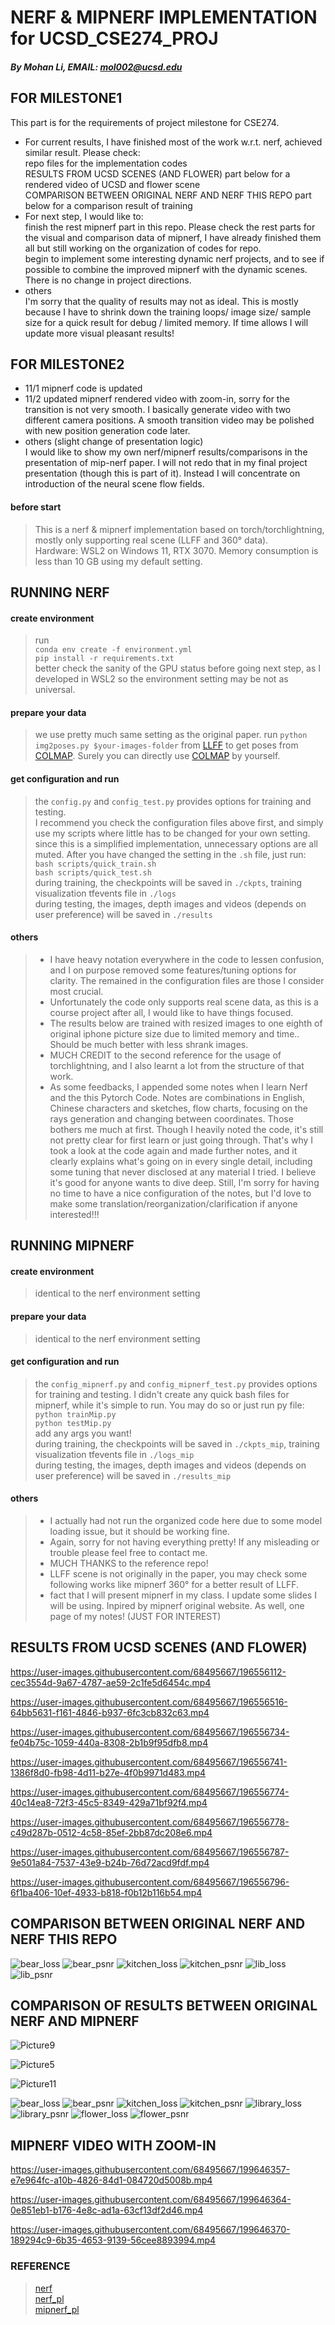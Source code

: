 # NERF & MIPNERF IMPLEMENTATION for UCSD_CSE274_PROJ
##### By Mohan Li, EMAIL: mol002@ucsd.edu

## FOR MILESTONE1
This part is for the requirements of project milestone for CSE274.   
- For current results, I have finished most of the work w.r.t. nerf, achieved similar result. Please check:   
repo files for the implementation codes   
RESULTS FROM UCSD SCENES (AND FLOWER) part below for a rendered video of UCSD and flower scene    
COMPARISON BETWEEN ORIGINAL NERF AND NERF THIS REPO part below for a comparison result of training   
- For next step, I would like to:   
finish the rest mipnerf part in this repo. Please check the rest parts for the visual and comparison data of mipnerf, I have already finished them all but still working on the organization of codes for repo.   
begin to implement some interesting dynamic nerf projects, and to see if possible to combine the improved mipnerf with the dynamic scenes.   
There is no change in project directions.
- others   
I'm sorry that the quality of results may not as ideal. This is mostly because I have to shrink down the training loops/ image size/ sample size for a quick result for debug / limited memory. If time allows I will update more visual pleasant results!

## FOR MILESTONE2
- 11/1  mipnerf code is updated
- 11/2  updated mipnerf rendered video with zoom-in, sorry for the transition is not very smooth. I basically generate video with two different camera positions. A smooth transition video may be polished with new position generation code later.   
- others (slight change of presentation logic)   
I would like to show my own nerf/mipnerf results/comparisons in the presentation of mip-nerf paper. I will not redo that in my final project presentation (though this is part of it). Instead I will concentrate on introduction of the neural scene flow fields.

#### before start
> This is a nerf & mipnerf implementation based on torch/torchlightning, mostly only supporting real scene (LLFF and 360° data).   
> Hardware: WSL2 on Windows 11, RTX 3070. Memory consumption is less than 10 GB using my default setting.

## RUNNING NERF
#### create environment
> run   
`conda env create -f environment.yml`   
`pip install -r requirements.txt`   
better check the sanity of the GPU status before going next step, as I developed in WSL2 so the environment setting may be not as universal.

#### prepare your data   
> we use pretty much same setting as the original paper. run `python img2poses.py $your-images-folder` from [LLFF](https://github.com/Fyusion/LLFF) to get poses from [COLMAP](https://github.com/colmap/colmap). Surely you can directly use [COLMAP](https://github.com/colmap/colmap) by yourself.
 
#### get configuration and run
> the `config.py` and `config_test.py` provides options for training and testing.   
I recommend you check the configuration files above first, and simply use my scripts where little has to be changed for your own setting. since this is a simplified implementation, unnecessary options are all muted. After you have changed the setting in the `.sh` file, just run:   
`bash scripts/quick_train.sh`   
`bash scripts/quick_test.sh`  
during training, the checkpoints will be saved in `./ckpts`, training visualization tfevents file in `./logs`   
during testing, the images, depth images and videos (depends on user preference) will be saved in `./results`   

#### others
> - I have heavy notation everywhere in the code to lessen confusion, and I on purpose removed some features/tuning options for clarity. The remained in the configuration files are those I consider most crucial.
> - Unfortunately the code only supports real scene data, as this is a course project after all, I would like to have things focused.
> - The results below are trained with resized images to one eighth of original iphone picture size due to limited memory and time.. Should be much better with less shrank images.
> - MUCH CREDIT to the second reference for the usage of torchlightning, and I also learnt a lot from the structure of that work.
> - As some feedbacks, I appended some notes when I learn Nerf and the this Pytorch Code. Notes are combinations in English, Chinese characters and sketches, flow charts, focusing on the rays generation and changing between coordinates. Those bothers me much at first. Though I heavily noted the code, it's still not pretty clear for first learn or just going through. That's why I took a look at the code again and made further notes, and it clearly explains what's going on in every single detail, including some tuning that never disclosed at any material I tried. I believe it's good for anyone wants to dive deep. Still, I'm sorry for having no time to have a nice configuration of the notes, but I'd love to make some translation/reorganization/clarification if anyone interested!!!

## RUNNING MIPNERF
#### create environment
> identical to the nerf environment setting

#### prepare your data   
> identical to the nerf environment setting

#### get configuration and run
> the `config_mipnerf.py` and `config_mipnerf_test.py` provides options for training and testing.
I didn't create any quick bash files for mipnerf, while it's simple to run. You may do so or just run py file:   
`python trainMip.py`   
`python testMip.py`   
add any args you want!   
during training, the checkpoints will be saved in `./ckpts_mip`, training visualization tfevents file in `./logs_mip`   
during testing, the images, depth images and videos (depends on user preference) will be saved in `./results_mip` 

#### others
> - I actually had not run the organized code here due to some model loading issue, but it should be working fine.
> - Again, sorry for not having everything pretty! If any misleading or trouble please feel free to contact me.
> - MUCH THANKS to the reference repo!
> - LLFF scene is not originally in the paper, you may check some following works like mipnerf 360° for a better result of LLFF.
> - fact that I will present mipnerf in my class. I update some slides I will be using. Inpired by mipnerf original website. As well, one page of my notes! (JUST FOR INTEREST)

## RESULTS FROM UCSD SCENES (AND FLOWER)

https://user-images.githubusercontent.com/68495667/196556112-cec3554d-9a67-4787-ae59-2c1fe5d6454c.mp4   

https://user-images.githubusercontent.com/68495667/196556516-64bb5631-f161-4846-b937-6fc3cb832c63.mp4    



https://user-images.githubusercontent.com/68495667/196556734-fe04b75c-1059-440a-8308-2b1b9f95dfb8.mp4



https://user-images.githubusercontent.com/68495667/196556741-1386f8d0-fb98-4d11-b27e-4f0b9971d483.mp4




https://user-images.githubusercontent.com/68495667/196556774-40c14ea8-72f3-45c5-8349-429a71bf92f4.mp4



https://user-images.githubusercontent.com/68495667/196556778-c49d287b-0512-4c58-85ef-2bb87dc208e6.mp4




https://user-images.githubusercontent.com/68495667/196556787-9e501a84-7537-43e9-b24b-76d72acd9fdf.mp4



https://user-images.githubusercontent.com/68495667/196556796-6f1ba406-10ef-4933-b818-f0b12b116b54.mp4

## COMPARISON BETWEEN ORIGINAL NERF AND NERF THIS REPO

![bear_loss](https://user-images.githubusercontent.com/68495667/196556886-0af14ead-b2ac-48f5-a818-8602293d3581.png)
![bear_psnr](https://user-images.githubusercontent.com/68495667/196556901-d0260101-613d-4f21-9929-5f8ff6434c9c.png)
![kitchen_loss](https://user-images.githubusercontent.com/68495667/196557451-2d25fa90-a851-46b9-93e4-bc4cb7078c8f.png)
![kitchen_psnr](https://user-images.githubusercontent.com/68495667/196557459-ebe70492-3834-4946-a547-0bd9aa836f1b.png)
![lib_loss](https://user-images.githubusercontent.com/68495667/196557490-4eeec253-c958-4f03-863f-b2dae2e58a79.png)
![lib_psnr](https://user-images.githubusercontent.com/68495667/196557495-53e0c9be-22f9-4f5f-8691-27528af657af.png)

## COMPARISON OF RESULTS BETWEEN ORIGINAL NERF AND MIPNERF

![Picture9](https://user-images.githubusercontent.com/68495667/198183820-80c82d25-8611-4244-bc39-a5a4c5ad13a8.png)

![Picture5](https://user-images.githubusercontent.com/68495667/198183257-a625c445-4683-4896-929f-8669e1b91d6a.png)

![Picture11](https://user-images.githubusercontent.com/68495667/198184474-88c1d626-e843-4355-9888-ae19d52e818a.png)

![bear_loss](https://user-images.githubusercontent.com/68495667/198184727-a205f110-94e0-4103-9494-203750573bd7.png)
![bear_psnr](https://user-images.githubusercontent.com/68495667/198184732-f305c4a6-4c3b-414e-b8d9-62deef2689b0.png)
![kitchen_loss](https://user-images.githubusercontent.com/68495667/198184750-8b369e51-c474-4946-b212-25a2284c6ec9.png)
![kitchen_psnr](https://user-images.githubusercontent.com/68495667/198184755-4f0acdc9-bf67-4dc3-b157-63b54e802e26.png)
![library_loss](https://user-images.githubusercontent.com/68495667/198184768-84c194e8-0fdd-43b2-8ed6-4f326fed0ff7.png)
![library_psnr](https://user-images.githubusercontent.com/68495667/198184771-4cad767b-fdef-4b3a-a9c5-ecfdefafe3d7.png)
![flower_loss](https://user-images.githubusercontent.com/68495667/198184774-7df89f3d-067b-4d67-8a1a-860dc5ce0fac.png)
![flower_psnr](https://user-images.githubusercontent.com/68495667/198184777-eda484fc-87ac-4265-85db-f8dd1108bb61.png)

## MIPNERF VIDEO WITH ZOOM-IN


https://user-images.githubusercontent.com/68495667/199646357-e7e964fc-a10b-4826-84d1-084720d5008b.mp4

https://user-images.githubusercontent.com/68495667/199646364-0e851eb1-b176-4e8c-ad1a-63cf13df2d46.mp4

https://user-images.githubusercontent.com/68495667/199646370-189294c9-6b35-4653-9139-56cee8893994.mp4



### REFERENCE   
>[nerf](https://github.com/bmild/nerf)   
[nerf_pl](https://github.com/kwea123/nerf_pl)   
[mipnerf_pl](https://github.com/kwea123/mipnerf_pl)   
